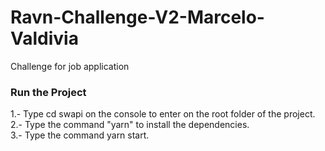 # Ravn-Challenge-V2-Marcelo-Valdivia
Challenge for job application

### Run the Project
1.- Type cd swapi on the console to enter on the root folder of the project.
<br/>
2.- Type the command "yarn" to install the dependencies.
<br/>
3.- Type the command yarn start.
